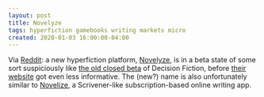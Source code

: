 ```yaml
---
layout: post
title: Novelyze
tags: hyperfiction gamebooks writing markets micro
created: 2020-01-03 16:00:00-04:00
---
```

Via [Reddit](https://www.reddit.com/r/interactivefiction/comments/eixhns/new_interactive_fiction_platform_novelyze/): a new hyperfiction platform, [Novelyze](https://novelyze.com/), is in a beta state of some sort suspiciously like [the old closed beta](http://web.archive.org/web/20181130032255/https://www.decisionfiction.com/) of Decision Fiction, before [their website](https://www.decisionfiction.com) got even less informative.  The (new?) name is also unfortunately similar to [Novelize](https://www.getnovelize.com), a Scrivener-like subscription-based online writing app.
